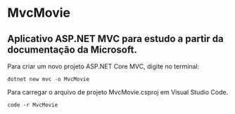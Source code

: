 # MvcMovie
## Aplicativo ASP.NET MVC para estudo a partir da documentação da Microsoft.

Para criar um novo projeto ASP.NET Core MVC, digite no terminal:
```
dotnet new mvc -o MvcMovie 
```

Para carregar o arquivo de projeto MvcMovie.csproj em Visual Studio Code.
```
code -r MvcMovie
```



